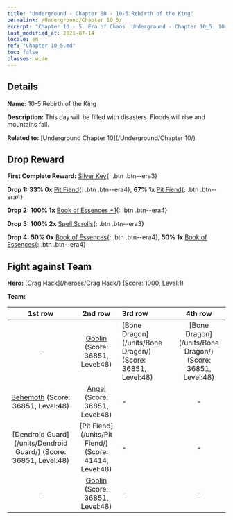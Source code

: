 ```yaml
---
title: "Underground - Chapter 10 - 10-5 Rebirth of the King"
permalink: /Underground/Chapter 10_5/
excerpt: "Chapter 10 - 5. Era of Chaos  Underground - Chapter 10_5. 10-5 Rebirth of the King"
last_modified_at: 2021-07-14
locale: en
ref: "Chapter 10_5.md"
toc: false
classes: wide
---
```


## Details

 **Name:** 10-5 Rebirth of the King

 **Description:** This day will be filled with disasters. Floods will rise and mountains fall.

 **Related to:** [Underground Chapter 10](/Underground/Chapter 10/)

## Drop Reward

 **First Complete Reward:** [Silver Key](/Items/con_693/){: .btn .btn--era3}

 **Drop 1:** **33% 0x** [Pit Fiend](/Items/unt_230/){: .btn .btn--era4}, **67% 1x** [Pit Fiend](/Items/unt_230/){: .btn .btn--era4}

 **Drop 2:** **100% 1x** [Book of Essences +1](/Items/mat_46/){: .btn .btn--era4}

 **Drop 3:** **100% 2x** [Spell Scrolls](/Items/con_694/){: .btn .btn--era3}

 **Drop 4:** **50% 0x** [Book of Essences](/Items/mat_39/){: .btn .btn--era4}, **50% 1x** [Book of Essences](/Items/mat_39/){: .btn .btn--era4}


## Fight against Team
 **Hero:** [Crag Hack](/heroes/Crag Hack/) (Score: 1000, Level:1)

 **Team:**


  | 1st row | 2nd row | 3rd row | 4th row |
  |:----:|:----:|:----|:----:|
  | - | [Goblin](/units/Goblin/) (Score: 36851, Level:48)  | [Bone Dragon](/units/Bone Dragon/) (Score: 36851, Level:48)  | [Bone Dragon](/units/Bone Dragon/) (Score: 36851, Level:48)  |
  | [Behemoth](/units/Behemoth/) (Score: 36851, Level:48)  | [Angel](/units/Angel/) (Score: 36851, Level:48)  | - | - |
  | [Dendroid Guard](/units/Dendroid Guard/) (Score: 36851, Level:48)  | [Pit Fiend](/units/Pit Fiend/) (Score: 41414, Level:48)  | - | - |
  | - | [Goblin](/units/Goblin/) (Score: 36851, Level:48)  | - | - |


